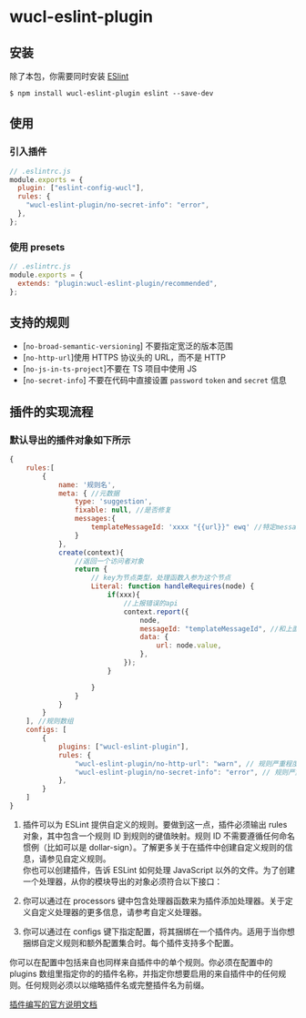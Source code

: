 <!--
 * @Author: 吴昌禄 wuzhanglu@qq.com
 * @Date: 2025-01-16 17:05:34
 * @LastEditors: 吴昌禄 wuzhanglu@qq.com
 * @LastEditTime: 2025-01-16 18:18:47
 * @FilePath: /wu-front-spec/packages/eslint-plugin/README.md
 * @Description: 这是默认设置,请设置`customMade`, 打开koroFileHeader查看配置 进行设置: https://github.com/OBKoro1/koro1FileHeader/wiki/%E9%85%8D%E7%BD%AE
-->

# wucl-eslint-plugin

## 安装

除了本包，你需要同时安装 [ESlint](https://eslint.org/)

```shell
$ npm install wucl-eslint-plugin eslint --save-dev
```

## 使用

### 引入插件

```js
// .eslintrc.js
module.exports = {
  plugin: ["eslint-config-wucl"],
  rules: {
    "wucl-eslint-plugin/no-secret-info": "error",
  },
};
```

### 使用 presets

```js
// .eslintrc.js
module.exports = {
  extends: "plugin:wucl-eslint-plugin/recommended",
};
```

## 支持的规则

- [`no-broad-semantic-versioning`] 不要指定宽泛的版本范围
- [`no-http-url`]使用 HTTPS 协议头的 URL，而不是 HTTP
- [`no-js-in-ts-project`]不要在 TS 项目中使用 JS
- [`no-secret-info`] 不要在代码中直接设置 `password` `token` and `secret` 信息

## 插件的实现流程

### 默认导出的插件对象如下所示

```js
{
    rules:[
        {
            name: '规则名',
            meta: { //元数据
                type: 'suggestion',
                fixable: null, //是否修复
                messages:{
                    templateMessageId: 'xxxx "{{url}}" ewq' //特定messageId的输出规则
                }
            },
            create(context){
                //返回一个访问者对象
                return {
                    // key为节点类型，处理函数入参为这个节点
                    Literal: function handleRequires(node) {
                        if(xxx){
                            //上报错误的api
                            context.report({
                                node,
                                messageId: "templateMessageId", //和上面meta的messages里面要输出的对应上，
                                data: {
                                    url: node.value,
                                },
                            });
                        }

                    }
                }
            }
        }
    ], //规则数组
    configs: [
        {
            plugins: ["wucl-eslint-plugin"],
            rules: {
                "wucl-eslint-plugin/no-http-url": "warn", // 规则严重程度设置
                "wucl-eslint-plugin/no-secret-info": "error", // 规则严重程度设置
            },
        }
    ]
}
```

1. 插件可以为 ESLint 提供自定义的规则。要做到这一点，插件必须输出 rules 对象，其中包含一个规则 ID 到规则的键值映射。规则 ID 不需要遵循任何命名惯例（比如可以是 dollar-sign）。了解更多关于在插件中创建自定义规则的信息，请参见自定义规则。  
   你也可以创建插件，告诉 ESLint 如何处理 JavaScript 以外的文件。为了创建一个处理器，从你的模块导出的对象必须符合以下接口：

2. 你可以通过在 processors 键中包含处理器函数来为插件添加处理器。关于定义自定义处理器的更多信息，请参考自定义处理器。
3. 你可以通过在 configs 键下指定配置，将其捆绑在一个插件内。适用于当你想捆绑自定义规则和额外配置集合时。每个插件支持多个配置。

你可以在配置中包括来自也同样来自插件中的单个规则。你必须在配置中的 plugins 数组里指定你的的插件名称，并指定你想要启用的来自插件中的任何规则。任何规则必须以以缩略插件名或完整插件名为前缀。

[插件编写的官方说明文档](https://zh-hans.eslint.org/docs/latest/extend/plugins)
